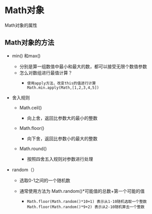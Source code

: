# Math对象

Math对象的属性

## Math对象的方法

* min\(\) 和max\(\)
  * 分别是算一组数值中最小和最大的数，都可以接受无限个数值参数
  * 怎么对数组进行最值计算？
    * ```
      使用apply方法，改变this的值进行计算
      Math.min.apply(Math,[1,2,3,4,5])
      ```
* 舍入规则

  * Math.ceil\(\)

    * 向上舍，返回比参数大的最小的整数

  * Math.floor\(\)

    * 向下舍，返回比参数小的最大的整数

  * Math.round\(\)

    * 按照四舍五入规则对参数进行处理

* random（）

  * 选取0-1之间的一个随机数

  * 通常使用方法为 Math.random\(\)\*可能值的总数+第一个可能的值

    * ```
      Math.floor(Math.random()*10+1) 表示从1-10随机选取一个整数
      Math.floor(Math.random()*9+2) 表示从2-10随机算去一个整数
      ```






